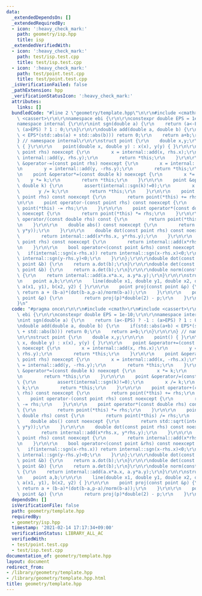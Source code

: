 ```yaml
---
data:
  _extendedDependsOn: []
  _extendedRequiredBy:
  - icon: ':heavy_check_mark:'
    path: geometry/isp.hpp
    title: isp
  _extendedVerifiedWith:
  - icon: ':heavy_check_mark:'
    path: test/isp.test.cpp
    title: test/isp.test.cpp
  - icon: ':heavy_check_mark:'
    path: test/point.test.cpp
    title: test/point.test.cpp
  _isVerificationFailed: false
  _pathExtension: hpp
  _verificationStatusIcon: ':heavy_check_mark:'
  attributes:
    links: []
  bundledCode: "#line 2 \"geometry/template.hpp\"\n\r\n#include <cmath>\r\n#include\
    \ <cassert>\r\n\r\nnamespace ebi {\r\n\r\nconstexpr double EPS = 1e-10;\r\n\r\n\
    namespace internal {\r\n\r\nint sgn(double a) {\r\n    return (a<-EPS) ? -1 :\
    \ (a>EPS) ? 1 : 0;\r\n}\r\n\r\ndouble add(double a, double b) {\r\n    if(std::abs(a+b)\
    \ < EPS*(std::abs(a) + std::abs(b))) return 0;\r\n    return a+b;\r\n}\r\n\r\n\
    } // namespace internal\r\n\r\nstruct point {\r\n    double x,y;\r\n\r\n    point()\
    \ { }\r\n\r\n    point(double x, double y) : x(x), y(y) { }\r\n\r\n    point &operator+=(const\
    \ point rhs) noexcept {\r\n        x = internal::add(x, rhs.x);\r\n        y =\
    \ internal::add(y, rhs.y);\r\n        return *this;\r\n    }\r\n\r\n    point\
    \ &operator-=(const point rhs) noexcept {\r\n        x = internal::add(x, -rhs.x);\r\
    \n        y = internal::add(y, -rhs.y);\r\n        return *this;\r\n    }\r\n\r\
    \n    point &operator*=(const double k) noexcept {\r\n        x *= k;\r\n    \
    \    y *= k;\r\n        return *this;\r\n    }\r\n\r\n    point &operator/=(const\
    \ double k) {\r\n        assert(internal::sgn(k)!=0);\r\n        x /= k;\r\n \
    \       y /= k;\r\n        return *this;\r\n    }\r\n\r\n    point operator+(const\
    \ point rhs) const noexcept {\r\n        return point(*this) += rhs;\r\n    }\r\
    \n\r\n    point operator-(const point rhs) const noexcept {\r\n        return\
    \ point(*this) -= rhs;\r\n    }\r\n\r\n    point operator*(const double rhs) const\
    \ noexcept {\r\n        return point(*this) *= rhs;\r\n    }\r\n\r\n    point\
    \ operator/(const double rhs) const {\r\n        return point(*this) /= rhs;\r\
    \n    }\r\n\r\n    double abs() const noexcept {\r\n        return std::sqrt(internal::add(x*x,\
    \ y*y));\r\n    }\r\n\r\n    double dot(const point rhs) const noexcept {\r\n\
    \        return internal::add(x*rhs.x, y*rhs.y);\r\n    }\r\n\r\n    double det(const\
    \ point rhs) const noexcept {\r\n        return internal::add(x*rhs.y, -y*rhs.x);\r\
    \n    }\r\n\r\n    bool operator<(const point &rhs) const noexcept {\r\n     \
    \   if(internal::sgn(x-rhs.x)) return internal::sgn(x-rhs.x)<0;\r\n        return\
    \ internal::sgn(y-rhs.y)<0;\r\n    }\r\n};\r\n\r\ndouble dot(const point &a, const\
    \ point &b) {\r\n    return a.dot(b);\r\n}\r\n\r\ndouble det(const point &a, const\
    \ point &b) {\r\n    return a.det(b);\r\n}\r\n\r\ndouble norm(const point &a)\
    \ {\r\n    return internal::add(a.x*a.x, a.y*a.y);\r\n}\r\n\r\nstruct line {\r\
    \n    point a,b;\r\n\r\n    line(double x1, double y1, double x2, double y2) :\
    \ a(x1, y1), b(x2, y2) { }\r\n\r\n    point proj(const point &p) {\r\n       \
    \ return a + (b-a)*(dot(b-a,p-a)/norm(b-a));\r\n    }\r\n\r\n    point relf(const\
    \ point &p) {\r\n        return proj(p)*double(2) - p;\r\n    }\r\n};\r\n\r\n\
    }\n"
  code: "#pragma once\r\n\r\n#include <cmath>\r\n#include <cassert>\r\n\r\nnamespace\
    \ ebi {\r\n\r\nconstexpr double EPS = 1e-10;\r\n\r\nnamespace internal {\r\n\r\
    \nint sgn(double a) {\r\n    return (a<-EPS) ? -1 : (a>EPS) ? 1 : 0;\r\n}\r\n\r\
    \ndouble add(double a, double b) {\r\n    if(std::abs(a+b) < EPS*(std::abs(a)\
    \ + std::abs(b))) return 0;\r\n    return a+b;\r\n}\r\n\r\n} // namespace internal\r\
    \n\r\nstruct point {\r\n    double x,y;\r\n\r\n    point() { }\r\n\r\n    point(double\
    \ x, double y) : x(x), y(y) { }\r\n\r\n    point &operator+=(const point rhs)\
    \ noexcept {\r\n        x = internal::add(x, rhs.x);\r\n        y = internal::add(y,\
    \ rhs.y);\r\n        return *this;\r\n    }\r\n\r\n    point &operator-=(const\
    \ point rhs) noexcept {\r\n        x = internal::add(x, -rhs.x);\r\n        y\
    \ = internal::add(y, -rhs.y);\r\n        return *this;\r\n    }\r\n\r\n    point\
    \ &operator*=(const double k) noexcept {\r\n        x *= k;\r\n        y *= k;\r\
    \n        return *this;\r\n    }\r\n\r\n    point &operator/=(const double k)\
    \ {\r\n        assert(internal::sgn(k)!=0);\r\n        x /= k;\r\n        y /=\
    \ k;\r\n        return *this;\r\n    }\r\n\r\n    point operator+(const point\
    \ rhs) const noexcept {\r\n        return point(*this) += rhs;\r\n    }\r\n\r\n\
    \    point operator-(const point rhs) const noexcept {\r\n        return point(*this)\
    \ -= rhs;\r\n    }\r\n\r\n    point operator*(const double rhs) const noexcept\
    \ {\r\n        return point(*this) *= rhs;\r\n    }\r\n\r\n    point operator/(const\
    \ double rhs) const {\r\n        return point(*this) /= rhs;\r\n    }\r\n\r\n\
    \    double abs() const noexcept {\r\n        return std::sqrt(internal::add(x*x,\
    \ y*y));\r\n    }\r\n\r\n    double dot(const point rhs) const noexcept {\r\n\
    \        return internal::add(x*rhs.x, y*rhs.y);\r\n    }\r\n\r\n    double det(const\
    \ point rhs) const noexcept {\r\n        return internal::add(x*rhs.y, -y*rhs.x);\r\
    \n    }\r\n\r\n    bool operator<(const point &rhs) const noexcept {\r\n     \
    \   if(internal::sgn(x-rhs.x)) return internal::sgn(x-rhs.x)<0;\r\n        return\
    \ internal::sgn(y-rhs.y)<0;\r\n    }\r\n};\r\n\r\ndouble dot(const point &a, const\
    \ point &b) {\r\n    return a.dot(b);\r\n}\r\n\r\ndouble det(const point &a, const\
    \ point &b) {\r\n    return a.det(b);\r\n}\r\n\r\ndouble norm(const point &a)\
    \ {\r\n    return internal::add(a.x*a.x, a.y*a.y);\r\n}\r\n\r\nstruct line {\r\
    \n    point a,b;\r\n\r\n    line(double x1, double y1, double x2, double y2) :\
    \ a(x1, y1), b(x2, y2) { }\r\n\r\n    point proj(const point &p) {\r\n       \
    \ return a + (b-a)*(dot(b-a,p-a)/norm(b-a));\r\n    }\r\n\r\n    point relf(const\
    \ point &p) {\r\n        return proj(p)*double(2) - p;\r\n    }\r\n};\r\n\r\n}"
  dependsOn: []
  isVerificationFile: false
  path: geometry/template.hpp
  requiredBy:
  - geometry/isp.hpp
  timestamp: '2021-02-14 17:17:34+09:00'
  verificationStatus: LIBRARY_ALL_AC
  verifiedWith:
  - test/point.test.cpp
  - test/isp.test.cpp
documentation_of: geometry/template.hpp
layout: document
redirect_from:
- /library/geometry/template.hpp
- /library/geometry/template.hpp.html
title: geometry/template.hpp
---
```

